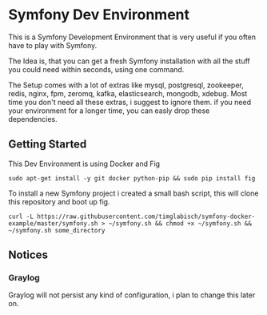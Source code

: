 # Symfony Dev Environment

This is a Symfony Development Environment that is very useful if you often have to play with Symfony.

The Idea is, that you can get a fresh Symfony installation with all the stuff you could need within seconds, using one command.

The Setup comes with a lot of extras like mysql, postgresql, zookeeper, redis, nginx, fpm, zeromq, kafka, elasticsearch, mongodb, xdebug.
Most time you don't need all these extras, i suggest to ignore them.
if you need your environment for a longer time, you can easly drop these dependencies.


## Getting Started
This Dev Environment is using Docker and Fig

    sudo apt-get install -y git docker python-pip && sudo pip install fig

To install a new Symfony project i created a small bash script,
this will clone this repository and boot up fig.

    curl -L https://raw.githubusercontent.com/timglabisch/symfony-docker-example/master/symfony.sh > ~/symfony.sh && chmod +x ~/symfony.sh && ~/symfony.sh some_directory


## Notices

### Graylog
Graylog will not persist any kind of configuration, i plan to change this later on.